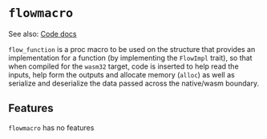 # `flowmacro`

See also: [Code docs](http://andrewdavidmackenzie.github.io/flow/code/doc/flowmacro/index.html)

`flow_function` is a proc macro to be used on the structure that provides an implementation for a function (by 
implementing the `FlowImpl` trait), so that when compiled for the `wasm32` target, code is inserted to help read 
the inputs, help form the outputs and allocate memory (`alloc`) as well as serialize and deserialize the data 
passed across the native/wasm boundary.

## Features
`flowmacro` has no features